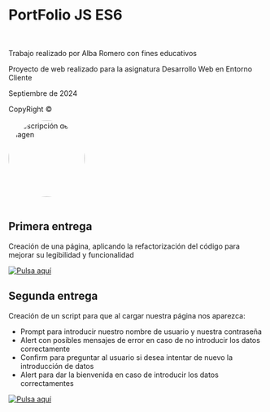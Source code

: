 <h1>PortFolio JS ES6</h1>
<br>
<p>Trabajo realizado por Alba Romero con fines educativos</p>
<p>Proyecto de web realizado para la asignatura Desarrollo Web en Entorno Cliente</p>
<p>Septiembre de 2024</p>
<p>CopyRight ©</p>
<div style="width: 150px; height: 150px; overflow: hidden; border-radius: 50%;">
  <img src="https://cdn-icons-png.flaticon.com/512/5968/5968292.png" alt="Descripción de la imagen" style="width: 100%; height: auto;"/>
</div>
<br>
<h2>Primera entrega</h2>
<p>Creación de una página, aplicando la refactorización del código para mejorar su legibilidad y funcionalidad</p>
<a href="https://albaromero6.github.io/PortFolio-JS-ES6/PrimeraEntrega/index.html" target="_blank">
  <img src="https://img.shields.io/badge/Pulsa_aquí-9acd32?style=for-the-badge" alt="Pulsa aquí">
</a>
<br>
<h2>Segunda entrega</h2>
<p>Creación de un script para que al cargar nuestra página nos aparezca:</p>
<ul>
  <li>Prompt para introducir nuestro nombre de usuario y nuestra contraseña</li>
  <li>Alert con posibles mensajes de error en caso de no introducir los datos correctamente</li>
  <li>Confirm para preguntar al usuario si desea intentar de nuevo la introducción de datos</li>
  <li>Alert para dar la bienvenida en caso de introducir los datos correctamentes</li>
</ul>
<a href="https://albaromero6.github.io/PortFolio-JS-ES6/SegundaEntrega/index.html" target="_blank">
  <img src="https://img.shields.io/badge/Pulsa_aquí-9acd32?style=for-the-badge" alt="Pulsa aquí">
</a>

